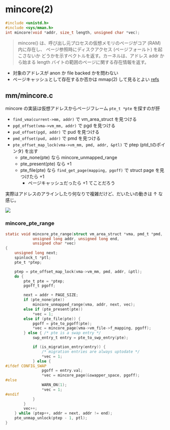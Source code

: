 # mincore(2)

```c
#include <unistd.h> 
#include <sys/mman.h>
int mincore(void *addr, size_t length, unsigned char *vec);
```

> mincore() は、呼び出し元プロセスの仮想メモリのページがコア (RAM) 内に存在し、 ページ参照時にディスクアクセス (ページフォールト) を起こさないか どうかを示すベクトルを返す。カーネルは、アドレス addr から始まる length バイトの範囲のページに関する存在情報を返す。

 * 対象のアドレスが anon か file backed かを問わない
 * ページキャッシュとして存在するか否かは mmap(2) して見るとよい [refs](http://d.hatena.ne.jp/syuu1228/20110106/1294323955)

## mm/mincore.c

mincore の実装は仮想アドレスからページフレーム `pte_t *pte` を探すのが肝

 * `find_vma(current->mm, addr)`  で vm_area_struct を見つける
 * `pgd_offset(vma->vm_mm, addr)` で pgd を見つける
 * `pud_offset(pgd, addr)` で pud を見つける
 * `pmd_offset(pud, addr)` で pmd を見つける
 * `pte_offset_map_lock(vma->vm_mm, pmd, addr, &ptl)` で ptep (ptd_tのポインタ) を出す
   * pte_none(pte) なら mincore_unmapped_range
   * pte_present(pte) なら +1
   * pte_file(pte) なら `find_get_page(mapping, pgoff)` で struct page を見つけたら +1
     * ページキャッシュだったら +1 てことだろう

実際はアドレスのアラインしたり何なりで複雑だけど、だいたいの動きは ↑ な感じ。

![](https://camo.githubusercontent.com/a8c84292852eb14dd1aedd8a7f8c389788f27e14/68747470733a2f2f662e636c6f75642e6769746875622e636f6d2f6173736574732f3137323435362f323334313732392f33303963393066652d613465322d313165332d393038332d6434326534366366613638372e676966)

### mincore_pte_range

```c
static void mincore_pte_range(struct vm_area_struct *vma, pmd_t *pmd,
			unsigned long addr, unsigned long end,
			unsigned char *vec)
{
	unsigned long next;
	spinlock_t *ptl;
	pte_t *ptep;

	ptep = pte_offset_map_lock(vma->vm_mm, pmd, addr, &ptl);
	do {
		pte_t pte = *ptep;
		pgoff_t pgoff;

		next = addr + PAGE_SIZE;
		if (pte_none(pte))
			mincore_unmapped_range(vma, addr, next, vec);
		else if (pte_present(pte))
			*vec = 1;
		else if (pte_file(pte)) {
			pgoff = pte_to_pgoff(pte);
			*vec = mincore_page(vma->vm_file->f_mapping, pgoff);
		} else { /* pte is a swap entry */
			swp_entry_t entry = pte_to_swp_entry(pte);

			if (is_migration_entry(entry)) {
				/* migration entries are always uptodate */
				*vec = 1;
			} else {
#ifdef CONFIG_SWAP
				pgoff = entry.val;
				*vec = mincore_page(&swapper_space, pgoff);
#else
				WARN_ON(1);
				*vec = 1;
#endif
			}
		}
		vec++;
	} while (ptep++, addr = next, addr != end);
	pte_unmap_unlock(ptep - 1, ptl);
}
```